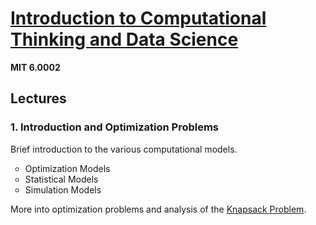 # <a href="https://ocw.mit.edu/courses/electrical-engineering-and-computer-science/6-0002-introduction-to-computational-thinking-and-data-science-fall-2016/index.htm">Introduction to Computational Thinking and Data Science</a>
<b>MIT 6.0002</b>

<h2>Lectures</h2>
<h3>1. Introduction and Optimization Problems</h3>
Brief introduction to the various computational models.
<ul style="list-style-type:circle"><li>Optimization Models</li><li>Statistical Models</li><li>Simulation Models</li></ul>More into optimization problems and analysis of the <a href="https://en.wikipedia.org/wiki/Knapsack_problem">Knapsack Problem</a>.

